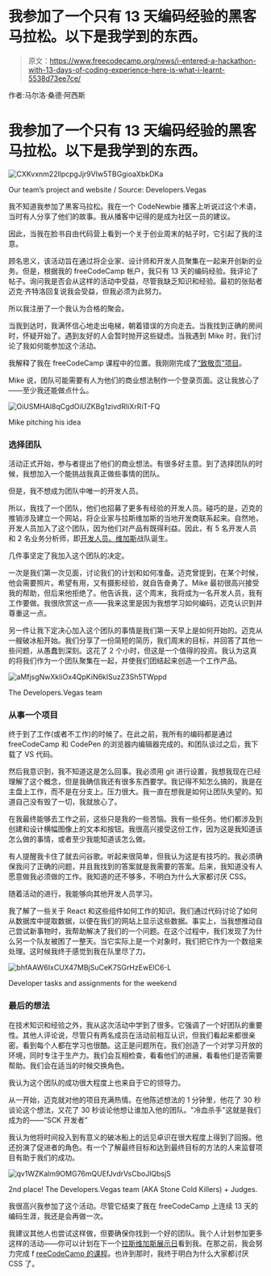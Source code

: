 # 我参加了一个只有 13 天编码经验的黑客马拉松。以下是我学到的东西。

> 原文：<https://www.freecodecamp.org/news/i-entered-a-hackathon-with-13-days-of-coding-experience-here-is-what-i-learnt-5538d73ee7ce/>

作者:马尔洛·桑德·阿西斯

# 我参加了一个只有 13 天编码经验的黑客马拉松。以下是我学到的东西。

![CXKvxnm22llpcpgJjr9VIw5TBGgioaXbkDKa](img/ae0bcd2adcdba3a3acd4db034bc99c75.png)

Our team’s project and website / Source: Developers.Vegas

我不知道我参加了黑客马拉松。我在一个 CodeNewbie 播客上听说过这个术语，当时有人分享了他们的故事。我从播客中记得的是成为社区一员的建议。

因此，当我在脸书自由代码营上看到一个关于创业周末的帖子时，它引起了我的注意。

顾名思义，该活动旨在通过将企业家、设计师和开发人员聚集在一起来开创新的业务。但是，根据我的 freeCodeCamp 帐户，我只有 13 天的编码经验。我评论了帖子。询问我是否会从这样的活动中受益，尽管我缺乏知识和经验。最初的张贴者迈克·齐特洛回复说我会受益，但我必须为此努力。

所以我注册了一个我认为合格的聚会。

当我到达时，我满怀信心地走出电梯，朝着错误的方向走去。当我找到正确的房间时，怀疑开始了。遇到友好的人会暂时抛开这些疑虑。当我遇到 Mike 时，我们讨论了我如何能参加这个活动。

我解释了我在 freeCodeCamp 课程中的位置。我刚刚完成了[“致敬页”项目](https://www.youtube.com/watch?time_continue=4&v=qqrnzmqCGDw)。

Mike 说，团队可能需要有人为他们的商业想法制作一个登录页面。这让我放心了——至少我还能做点什么。

![OiUSMHAl8qCgdOiUZKBg1zivdRIiXrRiT-FQ](img/d914590a06d365c6955d8f75ec447a28.png)

Mike pitching his idea

### 选择团队

活动正式开始，参与者提出了他们的商业想法。有很多好主意。到了选择团队的时候，我想加入一个能挑战我真正做些事情的团队。

但是，我不想成为团队中唯一的开发人员。

所以，我找了一个团队，他们也招募了更多有经验的开发人员。碰巧的是，迈克的推销涉及建立一个网站，将企业家与拉斯维加斯的当地开发商联系起来。自然地，开发人员加入了这个团队，因为他们对产品有既得利益。因此，有 5 名开发人员和 2 名业务分析师，即[开发人员。维加斯](http://developers.vegas/)战队诞生。

几件事坚定了我加入这个团队的决定。

一次是我们第一次见面，讨论我们的计划和如何准备。迈克曾提到，在某个时候，他会需要照片。希望有用，又有摄影经验，就自告奋勇了。Mike 最初很高兴接受我的帮助，但后来他拒绝了。他告诉我，这个周末，我将成为一名开发人员，我有工作要做。我很欣赏这一点——我来这里是因为我想学习如何编码，迈克认识到并尊重这一点。

另一件让我下定决心加入这个团队的事情是我们第一天早上是如何开始的。迈克从一艘破冰船开始。我们分享了一份简短的简历，我们周末的目标，并回答了其他一些问题，从愚蠢到深刻。这花了 2 个小时，但这是一个值得的投资。我认为这真的将我们作为一个团队聚集在一起，并使我们团结起来创造一个工作产品。

![aMfjsgNwXkIiOx4QpKiN6kISuzZ3Sh5TWppd](img/0a3caaaf58e367bed7339e52f8721690.png)

The Developers.Vegas team

### 从事一个项目

终于到了工作(或者不工作)的时候了。在此之前，我所有的编码都是通过 freeCodeCamp 和 CodePen 的浏览器内编辑器完成的。和团队谈过之后，我下载了 VS 代码。

然后我意识到，我不知道这是怎么回事。我必须用 git 进行设置，我想我现在已经理解了这个概念，但是我确信我还有很多东西要学。我记得不知怎么搞的，我是在主盘上工作，而不是在分支上。压力很大。我一直在想我是如何让团队失望的。知道自己没有毁了一切，我就放心了。

在我最终能够去工作之前，这些只是我的一些苦恼。我有一些任务。他们都涉及到创建和设计横幅图像上的文本和按钮。我很高兴接受这份工作，因为这是我知道该怎么做的事情，或者至少我能知道该怎么做。

有人提醒我卡住了就去问谷歌。听起来很简单，但我认为这是有技巧的。我必须确保我问了正确的问题，并且我找到的答案就是我需要的答案。后来，我知道没有人愿意做我必须做的工作。我知道的还不够多，不明白为什么大家都讨厌 CSS。

随着活动的进行，我能够向其他开发人员学习。

我了解了一些关于 React 和这些组件如何工作的知识。我们通过代码讨论了如何从数据库中提取数据，以便在我们的网站上显示这些数据。事实上，当我想推动自己尝试新事物时，我帮助解决了我们的一个问题。在这个过程中，我们发现了为什么另一个队友被困了一整天。当它实际上是一个对象时，我们把它作为一个数组来处理。这时候我终于感觉到我在队里尽了力。

![bhfAAW6IxCUX47MBjSuCeK7SGrHzEwElC6-L](img/1cc734c59f54d399ec91287babece72c.png)

Developer tasks and assignments for the weekend

### 最后的想法

在技术知识和经验之外，我从这次活动中学到了很多。它强调了一个好团队的重要性。其他人评论说，尽管只有两名成员在活动前相互认识，但我们看起来都很亲密。看到每个人都在学习也很酷。这正是问题所在。我们创造了一个对学习开放的环境，同时专注于生产力。我们会互相检查，看看他们的进展，看看他们是否需要帮助。我们会在适当的时候交换角色。

我认为这个团队的成功很大程度上也来自于它的领导力。

从一开始，迈克就对他的项目充满热情。在他陈述想法的 1 分钟里，他花了 30 秒谈论这个想法，又花了 30 秒谈论他想让谁加入他的团队。"冷血杀手"这就是我们成为的——“SCK 开发者”

我认为他将时间投入到有意义的破冰船上的远见卓识在很大程度上得到了回报。他还扮演了促进者的角色。有一个了解最终目标和达到最终目标的方法的人来监督项目有助于我们的成功。

![qv1WZKalm9OMG76mQUEfJvdrVsCboJlQbsjS](img/59f04e5bdcfcdcad6a9ce3e5dbf25955.png)

2nd place! The Developers.Vegas team (AKA Stone Cold Killers) + Judges.

我很高兴我参加了这个活动。尽管它结束了我在 freeCodeCamp 上连续 13 天的编码生涯，我还是会再做一次。

我建议其他人也尝试这样做，但要确保你找到一个好的团队。我个人计划参加更多这样的活动——你可以计划在下一个[拉斯维加斯展示日](http://demoday.vegas/)看到我。在那之前，我会努力完成 f [reeCodeCamp 的课程](https://www.freecodecamp.org/)。也许到那时，我终于明白为什么大家都讨厌 CSS 了。